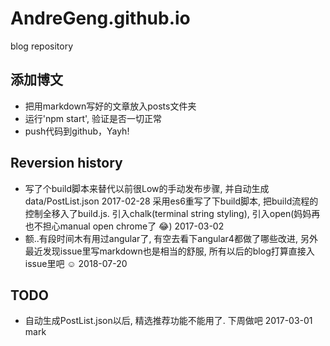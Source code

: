 # AndreGeng.github.io
blog repository

## 添加博文
* 把用markdown写好的文章放入posts文件夹
* 运行'npm start', 验证是否一切正常
* push代码到github，Yayh!

## Reversion history
* 写了个build脚本来替代以前很Low的手动发布步骤, 并自动生成data/PostList.json 2017-02-28
采用es6重写了下build脚本, 把build流程的控制全移入了build.js. 引入chalk(terminal string styling), 引入open(妈妈再也不担心manual open chrome了 😂) 2017-03-02
* 额..有段时间木有用过angular了, 有空去看下angular4都做了哪些改进, 另外最近发现issue里写markdown也是相当的舒服, 所有以后的blog打算直接入issue里吧 ☺️  2018-07-20

## TODO
* 自动生成PostList.json以后, 精选推荐功能不能用了. 下周做吧 2017-03-01 mark
